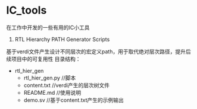 # IC_tools

在工作中开发的一些有用的IC小工具

1. RTL Hierarchy PATH Generator Scripts 

基于verdi文件产生设计不同层次的宏定义path，用于取代绝对层次路径，提升后续项目中的可复用性
目录结构：
- rtl_hier_gen            
  - rtl_hier_gen.py   //脚本
  - content.txt       //verdi产生的层次树文件
  - README.md         //使用说明 
  - demo.sv           //基于content.txt产生的示例输出
